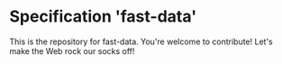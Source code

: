 
# Specification 'fast-data'

This is the repository for fast-data. You're welcome to contribute! Let's make the Web rock our socks
off!
